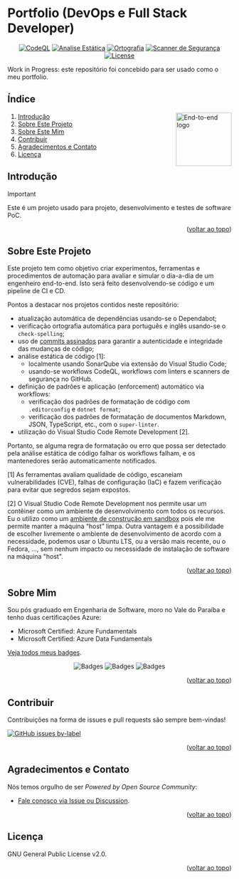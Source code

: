 # Portfolio (DevOps e Full Stack Developer)

<!-- markdownlint-disable MD033 -->

<div id="header" align="center">

[![CodeQL](https://github.com/portfolio-2025br/bootcamp-wex/actions/workflows/codeql.yml/badge.svg)](https://github.com/portfolio-2025br/bootcamp-wex/actions/workflows/codeql.yml)
[![Analise Estática](https://github.com/portfolio-2025br/bootcamp-wex/actions/workflows/linter.yml/badge.svg)](https://github.com/portfolio-2025br/bootcamp-wex/actions/workflows/linter.yml)
[![Ortografia](https://github.com/portfolio-2025br/bootcamp-wex/actions/workflows/spelling.yml/badge.svg)](https://github.com/portfolio-2025br/bootcamp-wex/actions/workflows/spelling.yml)
[![Scanner de Segurança](https://github.com/portfolio-2025br/bootcamp-wex/actions/workflows/trivy.yml/badge.svg)](https://github.com/portfolio-2025br/bootcamp-wex/actions/workflows/trivy.yml)
[![License][shieldLicense]](LICENSE.txt)

</div>

Work in Progress: este repositório foi concebido para ser usado como o meu portfolio.

## Índice

<img align="right" src="https://assets.dio.me/UYzF8-h9nevqvEIjQeMLhBv4mmH2lP7a5vLrJwEL9xs/f:webp/h:120/q:80/L3RyYWNrcy9lNTVhMTAwNy04NTc5LTQ1ODEtODJiZC1iZDI1OTJjNzI2ZGEucG5n" width="125" height="120" alt="End-to-end logo">

1. [Introdução](#introdução)
2. [Sobre Este Projeto](#sobre-este-projeto)
3. [Sobre Este Mim](#sobre-mim)
4. [Contribuir](#contribuir)
5. [Agradecimentos e Contato](#agradecimentos-e-contato)
6. [Licença](#licença)

## Introdução

> [!IMPORTANT]
>
> Este é um projeto usado para projeto, desenvolvimento e testes de software PoC.

<p align="right">(<a href="#header">voltar ao topo</a>)</p>

## Sobre Este Projeto

Este projeto tem como objetivo criar experimentos, ferramentas e procedimentos de automação para avaliar e simular o
dia-a-dia de um engenheiro end-to-end. Isto será feito desenvolvendo-se código e um pipeline de CI e CD.

Pontos a destacar nos projetos contidos neste repositório:

- atualização automática de dependências usando-se o Dependabot;
- verificação ortografia automática para português e inglês usando-se o `check-spelling`;
- uso de
  [commits assinados](https://docs.github.com/pt/authentication/managing-commit-signature-verification/signing-commits)
  para garantir a autenticidade e integridade das mudanças de código;
- análise estática de código [1]:
  - localmente usando SonarQube via extensão do Visual Studio Code;
  - usando-se workflows CodeQL, workflows com linters e scanners de segurança no GitHub.
- definição de padrões e aplicação (enforcement) automático via workflows:
  - verificação dos padrões de formatação de código com `.editorconfig` e `dotnet format`;
  - verificação dos padrões de formatação de documentos Markdown, JSON, TypeScript, etc., com o `super-linter`.
- utilização do Visual Studio Code Remote Development [2].

Portanto, se alguma regra de formatação ou erro que possa ser detectado pela análise estática de código falhar os
workflows falham, e os mantenedores serão automaticamente notificados.

[1] As ferramentas avaliam qualidade de código, escaneiam vulnerabilidades (CVE), falhas de configuração (IaC) e fazem
verificação para evitar que segredos sejam expostos.

[2] O Visual Studio Code Remote Development nos permite usar um contêiner como um ambiente de desenvolvimento com todos
os recursos. Eu o utilizo como um
[ambiente de construção em sandbox](https://code.visualstudio.com/docs/remote/containers) pois ele me permite manter a
máquina “host” limpa. Outra vantagem é a possibilidade de escolher livremente o ambiente de desenvolvimento de acordo
com a necessidade, podemos usar o Ubuntu LTS, ou a versão mais recente, ou o Fedora, ..., sem nenhum impacto ou
necessidade de instalação de software na máquina "host".

<p align="right">(<a href="#header">voltar ao topo</a>)</p>

## Sobre Mim

Sou pós graduado em Engenharia de Software, moro no Vale do Paraíba e tenho duas certificações Azure:

- Microsoft Certified: Azure Fundamentals
- Microsoft Certified: Azure Data Fundamentals

[Veja todos meus badges](https://www.credly.com/users/claudioandre-br).

<div id="header" align="center">

![Badges](https://images.credly.com/size/160x160/images/73e4a58b-a8ef-41a3-a7db-9183dd269882/image.png)
![Badges](https://images.credly.com/size/160x160/images/a253b994-caa6-4dd1-bf0e-434dd012b1f6/image.png)
![Badges](https://images.credly.com/size/160x160/images/9dc6345e-db80-44de-bb44-0c78775e53fa/image.png)

</div>

<p align="right">(<a href="#header">voltar ao topo</a>)</p>

## Contribuir

Contribuições na forma de issues e pull requests são sempre bem-vindas!

[![GitHub issues by-label](https://img.shields.io/github/issues/portfolio-2025br/bootcamp-wex/good%20first%20issue)](https://github.com/portfolio-2025br/bootcamp-wex/issues?q=is%3Aissue+is%3Aopen+label%3A%22good+first+issue%22)

<p align="right">(<a href="#header">voltar ao topo</a>)</p>

## Agradecimentos e Contato

Nós temos orgulho de ser _Powered by Open Source Community_:

- [Fale conosco via Issue ou Discussion](https://github.com/portfolio-2025br/bootcamp-wex/discussions).

<p align="right">(<a href="#header">voltar ao topo</a>)</p>

## Licença

GNU General Public License v2.0.

<p align="right">(<a href="#header">voltar ao topo</a>)</p>

<!-- markdownlint-enable MD033 -->

[shieldLicense]: https://img.shields.io/badge/License-GPL%20v2-blue.svg

